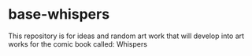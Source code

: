 # base-whispers
This repository is for ideas and random art work that will develop into art works for the comic book called: Whispers
